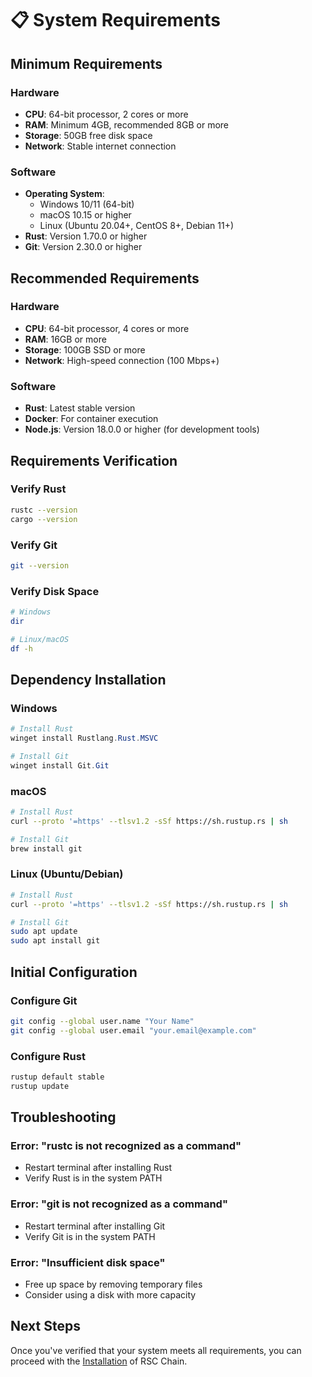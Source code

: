 # 📋 System Requirements

## Minimum Requirements

### Hardware
- **CPU**: 64-bit processor, 2 cores or more
- **RAM**: Minimum 4GB, recommended 8GB or more
- **Storage**: 50GB free disk space
- **Network**: Stable internet connection

### Software
- **Operating System**: 
  - Windows 10/11 (64-bit)
  - macOS 10.15 or higher
  - Linux (Ubuntu 20.04+, CentOS 8+, Debian 11+)
- **Rust**: Version 1.70.0 or higher
- **Git**: Version 2.30.0 or higher

## Recommended Requirements

### Hardware
- **CPU**: 64-bit processor, 4 cores or more
- **RAM**: 16GB or more
- **Storage**: 100GB SSD or more
- **Network**: High-speed connection (100 Mbps+)

### Software
- **Rust**: Latest stable version
- **Docker**: For container execution
- **Node.js**: Version 18.0.0 or higher (for development tools)

## Requirements Verification

### Verify Rust
```bash
rustc --version
cargo --version
```

### Verify Git
```bash
git --version
```

### Verify Disk Space
```bash
# Windows
dir

# Linux/macOS
df -h
```

## Dependency Installation

### Windows
```powershell
# Install Rust
winget install Rustlang.Rust.MSVC

# Install Git
winget install Git.Git
```

### macOS
```bash
# Install Rust
curl --proto '=https' --tlsv1.2 -sSf https://sh.rustup.rs | sh

# Install Git
brew install git
```

### Linux (Ubuntu/Debian)
```bash
# Install Rust
curl --proto '=https' --tlsv1.2 -sSf https://sh.rustup.rs | sh

# Install Git
sudo apt update
sudo apt install git
```

## Initial Configuration

### Configure Git
```bash
git config --global user.name "Your Name"
git config --global user.email "your.email@example.com"
```

### Configure Rust
```bash
rustup default stable
rustup update
```

## Troubleshooting

### Error: "rustc is not recognized as a command"
- Restart terminal after installing Rust
- Verify Rust is in the system PATH

### Error: "git is not recognized as a command"
- Restart terminal after installing Git
- Verify Git is in the system PATH

### Error: "Insufficient disk space"
- Free up space by removing temporary files
- Consider using a disk with more capacity

## Next Steps

Once you've verified that your system meets all requirements, you can proceed with the [Installation](installation.md) of RSC Chain.
